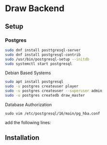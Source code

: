 # Draw Backend
## Setup
### Postgres

```bash
sudo dnf install posttgresql-server
sudo dnf install postgresql-contrib
sudo /usr/bin/postgresql-setup --initdb
sudo systemctl start postgresql
```
Debian Based Systems
```bash
sudo apt install postgresql
sudo -u postgres createuser player
sudo -u postgres createuser --superuser admin
sudo -u postgres createdb draw_master
```
Database Authorization
```
sudo vim /etc/postgresql/16/main/pg_hba.conf
```
add the following lines:

## Installation
